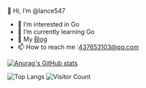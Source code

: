  👋 Hi, I’m @lance547
- 👀 I’m interested in Go
- 🌱 I’m currently learning Go 
- 💞️ My [Blog](http://lance47.com/)
- 📫 How to reach me :437653103@qq.com




[![Anurag's GitHub stats](https://github-readme-stats.vercel.app/api?username=lance547)](https://github.com/anuraghazra/github-readme-stats)
<!---
lance547/lance547 is a ✨ special ✨ repository because its `README.md` (this file) appears on your GitHub profile.
You can click the Preview link to take a look at your changes.
--->
![Top Langs](https://github-readme-stats.vercel.app/api/top-langs/?username=lance547&layout=compact&theme=tokyonight)
![Visitor Count](https://profile-counter.glitch.me/lance547/count.svg)
